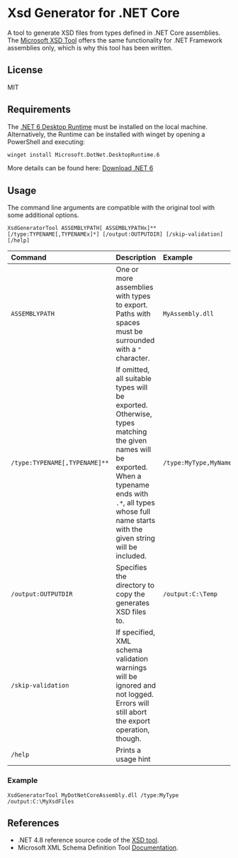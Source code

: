# Xsd Generator for .NET Core

A tool to generate XSD files from types defined in .NET Core assemblies. The [Microsoft XSD Tool](https://learn.microsoft.com/en-us/dotnet/standard/serialization/xml-schema-definition-tool-xsd-exe)
offers the same functionality for .NET Framework assemblies only, which is why this tool has been written.

## License

MIT

## Requirements

The [.NET 6 Desktop Runtime](https://download.visualstudio.microsoft.com/download/pr/d0849e66-227d-40f7-8f7b-c3f7dfe51f43/37f8a04ab7ff94db7f20d3c598dc4d74/windowsdesktop-runtime-6.0.29-win-x64.exe) must be installed on the local machine.
Alternatively, the Runtime can be installed with winget by opening a PowerShell and executing:

```bash
winget install Microsoft.DotNet.DesktopRuntime.6
```

More details can be found here: [Download .NET 6](https://dotnet.microsoft.com/en-us/download/dotnet/6.0)

## Usage

The command line arguments are compatible with the original tool with some additional options.

`XsdGeneratorTool ASSEMBLYPATH[ ASSEMBLYPATHx]** [/type:TYPENAME[,TYPENAMEx]*] [/output:OUTPUTDIR] [/skip-validation] [/help]`

| Command | Description | Example |
| :---    | :---        | :---    |
| `ASSEMBLYPATH`  | One or more assemblies with types to export. Paths with spaces must be surrounded with a `"` character. | `MyAssembly.dll`
| `/type:TYPENAME[,TYPENAME]**` | If omitted, all suitable types will be exported. Otherwise, types matching the given names will be exported. When a typename ends with `.*`, all types whose full name starts with the given string will be included. | `/type:MyType,MyNamespace.*` |
| `/output:OUTPUTDIR` | Specifies the directory to copy the generates XSD files to. | `/output:C:\Temp` |
| `/skip-validation` | If specified, XML schema validation warnings will be ignored and not logged. Errors will still abort the export operation, though. | |
| `/help` | Prints a usage hint | |

### Example

`XsdGeneratorTool MyDotNetCoreAssembly.dll /type:MyType /output:C:\MyXsdFiles`

## References

- .NET 4.8 reference source code of the [XSD tool](https://github.com/microsoft/referencesource/blob/master/xsd/microsoft/devapps/xsd/xsd.cs).
- Microsoft XML Schema Definition Tool [Documentation](https://learn.microsoft.com/en-us/dotnet/standard/serialization/xml-schema-definition-tool-xsd-exe).
